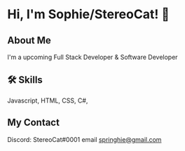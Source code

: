 
# Hi, I'm Sophie/StereoCat! 👋


## About Me
I'm a upcoming Full Stack Developer & Software Developer


## 🛠 Skills
Javascript, HTML, CSS, C#,


## My Contact

Discord: StereoCat#0001
email springhie@gmail.com
